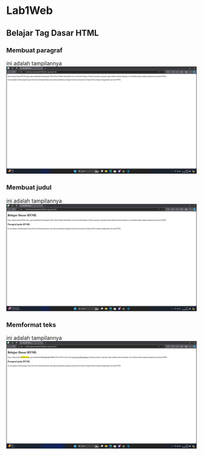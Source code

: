 # Lab1Web
## Belajar Tag Dasar HTML

### Membuat paragraf
ini adalah tampilannya
![GAMBAR 1](screenshot/ss1.png)

### Membuat judul
ini adalah tampilannya
![GAMBAR 2](screenshot/ss2.png)

### Memformat teks
ini adalah tampilannya
![GAMBAR 3](screenshot/ss3.png)